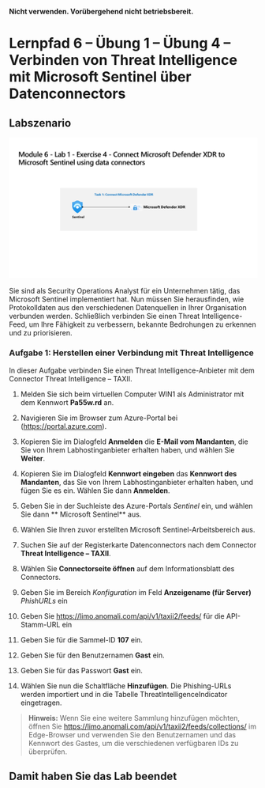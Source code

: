  **Nicht verwenden. Vorübergehend nicht betriebsbereit.**

# Lernpfad 6 – Übung 1 – Übung 4 – Verbinden von Threat Intelligence mit Microsoft Sentinel über Datenconnectors

## Labszenario

![Übersicht über Lab.](../Media/SC-200-Lab_Diagrams_Mod6_L1_Ex4.png)

Sie sind als Security Operations Analyst für ein Unternehmen tätig, das Microsoft Sentinel implementiert hat. Nun müssen Sie herausfinden, wie Protokolldaten aus den verschiedenen Datenquellen in Ihrer Organisation verbunden werden. Schließlich verbinden Sie einen Threat Intelligence-Feed, um Ihre Fähigkeit zu verbessern, bekannte Bedrohungen zu erkennen und zu priorisieren.

### Aufgabe 1: Herstellen einer Verbindung mit Threat Intelligence

In dieser Aufgabe verbinden Sie einen Threat Intelligence-Anbieter mit dem Connector Threat Intelligence – TAXII.

1. Melden Sie sich beim virtuellen Computer WIN1 als Administrator mit dem Kennwort **Pa55w.rd** an.  

1. Navigieren Sie im Browser zum Azure-Portal bei (<https://portal.azure.com>).

1. Kopieren Sie im Dialogfeld **Anmelden** die **E-Mail vom Mandanten**, die Sie von Ihrem Labhostinganbieter erhalten haben, und wählen Sie **Weiter**.

1. Kopieren Sie im Dialogfeld **Kennwort eingeben** das **Kennwort des Mandanten**, das Sie von Ihrem Labhostinganbieter erhalten haben, und fügen Sie es ein. Wählen Sie dann **Anmelden**.

1. Geben Sie in der Suchleiste des Azure-Portals *Sentinel* ein, und wählen Sie dann ** Microsoft Sentinel** aus.

1. Wählen Sie Ihren zuvor erstellten Microsoft Sentinel-Arbeitsbereich aus.

1. Suchen Sie auf der Registerkarte Datenconnectors nach dem Connector **Threat Intelligence – TAXII**.

1. Wählen Sie **Connectorseite öffnen** auf dem Informationsblatt des Connectors.

1. Geben Sie im Bereich *Konfiguration* im Feld **Anzeigename (für Server)** *PhishURLs* ein

1. Geben Sie <https://limo.anomali.com/api/v1/taxii2/feeds/> für die API-Stamm-URL ein

1. Geben Sie für die Sammel-ID **107** ein.

1. Geben Sie für den Benutzernamen **Gast** ein.

1. Geben Sie für das Passwort **Gast** ein.

1. Wählen Sie nun die Schaltfläche **Hinzufügen**.  Die Phishing-URLs werden importiert und in die Tabelle ThreatIntelligenceIndicator eingetragen.

>**Hinweis:** Wenn Sie eine weitere Sammlung hinzufügen möchten, öffnen Sie <https://limo.anomali.com/api/v1/taxii2/feeds/collections/> im Edge-Browser und verwenden Sie den Benutzernamen und das Kennwort des Gastes, um die verschiedenen verfügbaren IDs zu überprüfen.

## Damit haben Sie das Lab beendet
